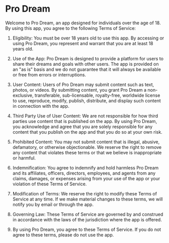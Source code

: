 # Pro Dream
Welcome to Pro Dream, an app designed for individuals over the age of 18. By using this app, you agree to the following Terms of Service:

1. Eligibility: You must be over 18 years old to use this app. By accessing or using Pro Dream, you represent and warrant that you are at least 18 years old.

2. Use of the App: Pro Dream is designed to provide a platform for users to share their dreams and goals with other users. The app is provided on an "as is" basis and we do not guarantee that it will always be available or free from errors or interruptions.

3. User Content: Users of Pro Dream may submit content such as text, photos, or videos. By submitting content, you grant Pro Dream a non-exclusive, transferable, sub-licensable, royalty-free, worldwide license to use, reproduce, modify, publish, distribute, and display such content in connection with the app.

4. Third Party Use of User Content: We are not responsible for how third parties use content that is published on the app. By using Pro Dream, you acknowledge and agree that you are solely responsible for any content that you publish on the app and that you do so at your own risk.

5. Prohibited Content: You may not submit content that is illegal, abusive, defamatory, or otherwise objectionable. We reserve the right to remove any content that violates these terms or that we believe is inappropriate or harmful.

6. Indemnification: You agree to indemnify and hold harmless Pro Dream and its affiliates, officers, directors, employees, and agents from any claims, damages, or expenses arising from your use of the app or your violation of these Terms of Service.

7. Modification of Terms: We reserve the right to modify these Terms of Service at any time. If we make material changes to these terms, we will notify you by email or through the app.

8. Governing Law: These Terms of Service are governed by and construed in accordance with the laws of the jurisdiction where the app is offered.

9. By using Pro Dream, you agree to these Terms of Service. If you do not agree to these terms, please do not use the app.
